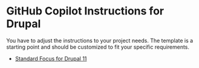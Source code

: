 # GitHub Copilot Instructions for Drupal

You have to adjust the instructions to your project needs. The template is a starting point and should be customized to fit your specific requirements.

- [Standard Focus for Drupal 11](11/standard-focus/copilot-instructions.md)
